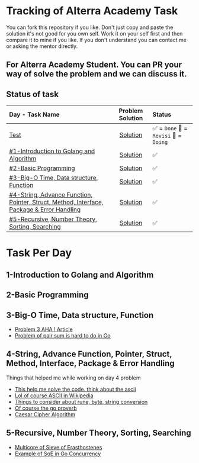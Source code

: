 


# Tracking of Alterra Academy Task

You can fork this repository if you like. Don't just copy and paste the solution it's not good for you own self. Work it on your self first and then compare it to mine if you like. If you don't understand you can contact me or asking the mentor directly. 

## For Alterra Academy Student. You can PR your way of solve the problem and we can discuss it. 

## Status of task

 
| Day - Task Name | Problem Solution | Status |
| :-------- | :-------:| :---------------------------------------------------|
| [Test](##1-introduction-to-golang-and-algorithm)  		| [Solution](www.twitter.com/zeinfahrozi) |  ✅ = `Done` 🔄 = `Revisi` 💬 = `Doing`|
| [#1-Introduction to Golang and Algorithm](#1-introduction-to-golang-and-algorithm)  		| [Solution](www.twitter.com/zeinfahrozi) |  ✅| \
| [#2-Basic Programming](#2-basic-programming)  | [Solution](https://github.com/mozarik/alterra-academy-task/tree/main/day02) |  ✅|\
| [#3-Big-O Time, Data structure, Function](#3-big-o-time-data-structure-function)  | [Solution](https://github.com/mozarik/alterra-academy-task/tree/main/day03) |  ✅|\
| [#4-String, Advance Function, Pointer, Struct, Method, Interface, Package & Error Handling](#4-string-advance-function-pointer-struct-method-interface-package--error-handling)  | [Solution](https://github.com/mozarik/alterra-academy-task/tree/main/day04) |  ✅|\
| [#5-Recursive, Number Theory, Sorting, Searching](#5-recursive-number-theory-sorting-searching)  | [Solution](https://github.com/mozarik/alterra-academy-task/tree/main/day04) |  ✅|

  


# Task Per Day

## 1-Introduction to Golang and Algorithm

## 2-Basic Programming

## 3-Big-O Time, Data structure, Function

- [Problem 3 AHA ! Article](https://www.programminglogic.com/fast-exponentiation-algorithms/)
- [Problem of pair sum is hard to do in Go](https://www.techiedelight.com/find-pair-with-given-sum-array/)

## 4-String, Advance Function, Pointer, Struct, Method, Interface, Package & Error Handling
Things that helped me while working on day 4 problem
- [This help me solve the code. think about the ascii](https://www.asciitable.xyz/golang-program-convert-string-character-to-ascii-code/)
- [Lol of course ASCII in Wikipedia](https://en.wikipedia.org/wiki/ASCII)
- [Things to consider about rune, byte, string conversion](https://go.dev/blog/strings)
- [Of course the go proverb](https://go-proverbs.github.io/)
- [Caesar Cipher Algorithm](https://www.geeksforgeeks.org/caesar-cipher-in-cryptography/)

## 5-Recursive, Number Theory, Sorting, Searching

- [Multicore of Sieve of Erasthostenes](https://create.stephan-brumme.com/eratosthenes/)
- [Example of SoE in Go Concurrency ](https://play.golang.org/p/9U22NfrXeq)

<!--stackedit_data:
eyJoaXN0b3J5IjpbLTQ2MTU0NjAyMywtMzAxODM0MTA3LDE3Mz
Q1MzM0OSw5Nzk3MDM1NzQsNTY2OTYyNTIzLDE2NDMwNTk5Njgs
MTgxNDAzMjIzOCwxODU1MTg1MjgyLDYxNTQ2ODg3NiwtMTY3OT
Y3OTI4MV19
-->